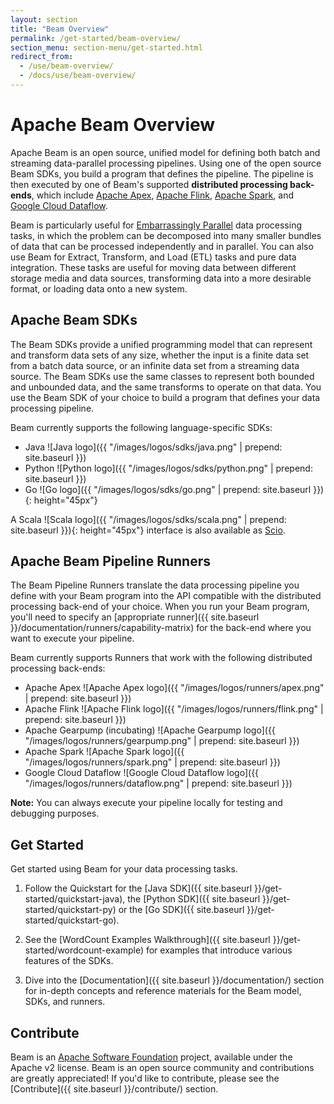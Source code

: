 ```yaml
---
layout: section
title: "Beam Overview"
permalink: /get-started/beam-overview/
section_menu: section-menu/get-started.html
redirect_from:
  - /use/beam-overview/
  - /docs/use/beam-overview/
---
```


# Apache Beam Overview

Apache Beam is an open source, unified model for defining both batch and streaming data-parallel processing pipelines. Using one of the open source Beam SDKs, you build a program that defines the pipeline. The pipeline is then executed by one of Beam's supported **distributed processing back-ends**, which include [Apache Apex](http://apex.apache.org), [Apache Flink](http://flink.apache.org), [Apache Spark](http://spark.apache.org), and [Google Cloud Dataflow](https://cloud.google.com/dataflow).

Beam is particularly useful for [Embarrassingly Parallel](http://en.wikipedia.org/wiki/Embarassingly_parallel) data processing tasks, in which the problem can be decomposed into many smaller bundles of data that can be processed independently and in parallel. You can also use Beam for Extract, Transform, and Load (ETL) tasks and pure data integration. These tasks are useful for moving data between different storage media and data sources, transforming data into a more desirable format, or loading data onto a new system.

## Apache Beam SDKs

The Beam SDKs provide a unified programming model that can represent and transform data sets of any size, whether the input is a finite data set from a batch data source, or an infinite data set from a streaming data source. The Beam SDKs use the same classes to represent both bounded and unbounded data, and the same transforms to operate on that data. You use the Beam SDK of your choice to build a program that defines your data processing pipeline.

Beam currently supports the following language-specific SDKs:

* Java ![Java logo]({{ "/images/logos/sdks/java.png" | prepend: site.baseurl }})
* Python ![Python logo]({{ "/images/logos/sdks/python.png" | prepend: site.baseurl }})
* Go ![Go logo]({{ "/images/logos/sdks/go.png" | prepend: site.baseurl }}){: height="45px"}

A Scala ![Scala logo]({{ "/images/logos/sdks/scala.png" | prepend: site.baseurl }}){: height="45px"} interface is also available as [Scio](https://github.com/spotify/scio).

## Apache Beam Pipeline Runners

The Beam Pipeline Runners translate the data processing pipeline you define with your Beam program into the API compatible with the distributed processing back-end of your choice. When you run your Beam program, you'll need to specify an [appropriate runner]({{ site.baseurl }}/documentation/runners/capability-matrix) for the back-end where you want to execute your pipeline.

Beam currently supports Runners that work with the following distributed processing back-ends:

* Apache Apex  ![Apache Apex logo]({{ "/images/logos/runners/apex.png" | prepend: site.baseurl }})
* Apache Flink ![Apache Flink logo]({{ "/images/logos/runners/flink.png" | prepend: site.baseurl }})
* Apache Gearpump (incubating) ![Apache Gearpump logo]({{ "/images/logos/runners/gearpump.png" | prepend: site.baseurl }})
* Apache Spark ![Apache Spark logo]({{ "/images/logos/runners/spark.png" | prepend: site.baseurl }})
* Google Cloud Dataflow ![Google Cloud Dataflow logo]({{ "/images/logos/runners/dataflow.png" | prepend: site.baseurl }})

**Note:** You can always execute your pipeline locally for testing and debugging purposes.

## Get Started

Get started using Beam for your data processing tasks.

1. Follow the Quickstart for the [Java SDK]({{ site.baseurl }}/get-started/quickstart-java), the [Python SDK]({{ site.baseurl }}/get-started/quickstart-py) or the [Go SDK]({{ site.baseurl }}/get-started/quickstart-go).

2. See the [WordCount Examples Walkthrough]({{ site.baseurl }}/get-started/wordcount-example) for examples that introduce various features of the SDKs.

3. Dive into the [Documentation]({{ site.baseurl }}/documentation/) section for in-depth concepts and reference materials for the Beam model, SDKs, and runners.

## Contribute

Beam is an [Apache Software Foundation](http://www.apache.org) project, available under the Apache v2 license. Beam is an open source community and contributions are greatly appreciated! If you'd like to contribute, please see the [Contribute]({{ site.baseurl }}/contribute/) section.
